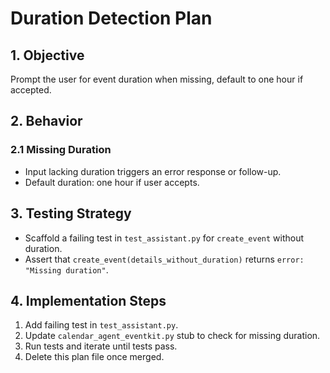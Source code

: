 # Duration Detection Plan

## 1. Objective

Prompt the user for event duration when missing, default to one hour if accepted.

## 2. Behavior

### 2.1 Missing Duration

- Input lacking duration triggers an error response or follow-up.
- Default duration: one hour if user accepts.

## 3. Testing Strategy

- Scaffold a failing test in `test_assistant.py` for `create_event` without duration.
- Assert that `create_event(details_without_duration)` returns `error: "Missing duration"`.

## 4. Implementation Steps

1. Add failing test in `test_assistant.py`.
2. Update `calendar_agent_eventkit.py` stub to check for missing duration.
3. Run tests and iterate until tests pass.
4. Delete this plan file once merged.
